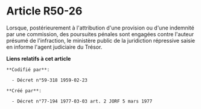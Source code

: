 # Article R50-26

Lorsque, postérieurement à l'attribution d'une provision ou d'une indemnité par une commission, des poursuites pénales sont
engagées contre l'auteur présumé de l'infraction, le ministère public de la juridiction répressive saisie en informe l'agent
judiciaire du Trésor.

**Liens relatifs à cet article**

	**Codifié par**:

	  - Décret n°59-318 1959-02-23

	**Créé par**:

	  - Décret n°77-194 1977-03-03 art. 2 JORF 5 mars 1977
